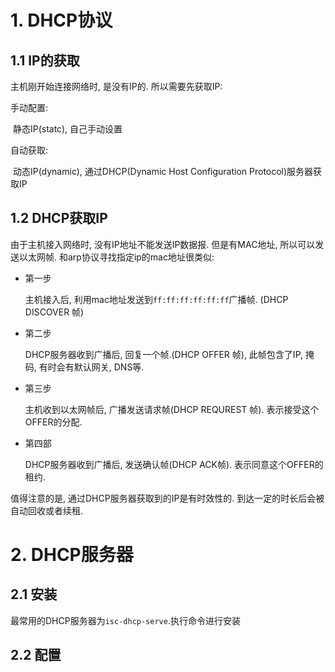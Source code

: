 # 1. DHCP协议

## 1.1 IP的获取

主机刚开始连接网络时, 是没有IP的.  所以需要先获取IP:

手动配置:

​		静态IP(statc), 自己手动设置

自动获取: 

​		动态IP(dynamic), 通过DHCP(Dynamic Host Configuration Protocol)服务器获取IP

## 1.2 DHCP获取IP

由于主机接入网络时, 没有IP地址不能发送IP数据报. 但是有MAC地址, 所以可以发送以太网帧. 和arp协议寻找指定ip的mac地址很类似:

* 第一步

  主机接入后, 利用mac地址发送到`ff:ff:ff:ff:ff:ff`广播帧. (DHCP DISCOVER 帧)

* 第二步

  DHCP服务器收到广播后, 回复一个帧.(DHCP OFFER 帧), 此帧包含了IP, 掩码, 有时会有默认网关, DNS等.

* 第三步

  主机收到以太网帧后, 广播发送请求帧(DHCP REQUREST 帧). 表示接受这个OFFER的分配.

* 第四部

  DHCP服务器收到广播后, 发送确认帧(DHCP ACK帧). 表示同意这个OFFER的租约.

值得注意的是, 通过DHCP服务器获取到的IP是有时效性的. 到达一定的时长后会被自动回收或者续租.

# 2. DHCP服务器

## 2.1 安装

最常用的DHCP服务器为`isc-dhcp-serve`.执行命令进行安装

## 2.2 配置





